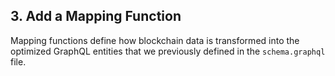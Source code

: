 ## 3. Add a Mapping Function

Mapping functions define how blockchain data is transformed into the optimized GraphQL entities that we previously defined in the `schema.graphql` file.
